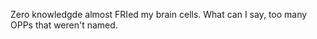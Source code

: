 Zero knowledgde almost FRIed my brain cells. What can I say, too many OPPs that weren't named.

   

<!---
Deusvult6764/Deusvult6764 is a ✨ special ✨ repository because its `README.md` (this file) appears on your GitHub profile.
You can click the Preview link to take a look at your changes.
--->
